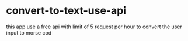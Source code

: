 # convert-to-text-use-api

this app use a free api with limit of 5 request per hour to convert the user input to morse cod
